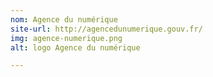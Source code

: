```yaml
---
nom: Agence du numérique
site-url: http://agencedunumerique.gouv.fr/
img: agence-numerique.png
alt: logo Agence du numérique

---
```


